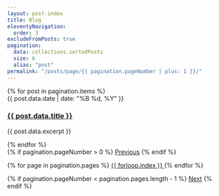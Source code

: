 ```yaml
---
layout: post-index
title: Blog
eleventyNavigation:
  order: 3
excludeFromPosts: true
pagination:
  data: collections.sortedPosts
  size: 6
  alias: "post"
permalink: "/posts/page/{{ pagination.pageNumber | plus: 1 }}/"
---
```


<div class="card-grid">
{% for post in pagination.items %}
  <article class="card-preview">
    <div class="card-preview-date">
      <time datetime="{{ post.data.date | date: '%Y-%m-%d' }}">{{ post.data.date | date: "%B %d, %Y" }}</time>
    </div>
    <h3 class="card-preview-title">
      <a class="card-preview-link" href="{{ post.url }}">{{ post.data.title }}</a>
    </h3>
    <p class="card-preview-description">{{ post.data.excerpt }}</p>
  </article>
{% endfor %}
</div>

<div class="pagination">
  {% if pagination.pageNumber > 0 %}
    <a href="{{ pagination.href.previous }}">Previous</a>
  {% endif %}

  {% for page in pagination.pages %}
  <a href="{{ pagination.hrefs[forloop.index0] }}" class="{% if forloop.index0 == pagination.pageNumber %}current{% endif %}">
    {{ forloop.index }}
  </a>
  {% endfor %}

  {% if pagination.pageNumber < pagination.pages.length - 1 %}
    <a href="{{ pagination.href.next }}">Next</a>
  {% endif %}
</div>